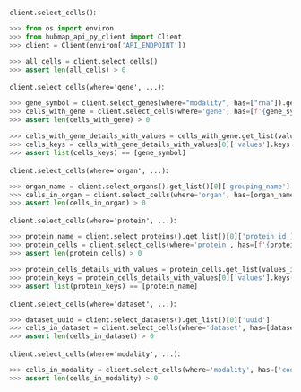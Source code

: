 `client.select_cells()`:
```python
>>> from os import environ
>>> from hubmap_api_py_client import Client
>>> client = Client(environ['API_ENDPOINT'])

>>> all_cells = client.select_cells()
>>> assert len(all_cells) > 0

```


`client.select_cells(where='gene', ...)`:
```python
>>> gene_symbol = client.select_genes(where="modality", has=["rna"]).get_list()[0]['gene_symbol']
>>> cells_with_gene = client.select_cells(where='gene', has=[f'{gene_symbol} > 1'], genomic_modality='rna')
>>> assert len(cells_with_gene) > 0

>>> cells_with_gene_details_with_values = cells_with_gene.get_list(values_included=[gene_symbol])
>>> cells_keys = cells_with_gene_details_with_values[0]['values'].keys()
>>> assert list(cells_keys) == [gene_symbol]


```

`client.select_cells(where='organ', ...)`:
```python
>>> organ_name = client.select_organs().get_list()[0]['grouping_name']
>>> cells_in_organ = client.select_cells(where='organ', has=[organ_name])
>>> assert len(cells_in_organ) > 0

```

`client.select_cells(where='protein', ...)`:
```python
>>> protein_name = client.select_proteins().get_list()[0]['protein_id']
>>> protein_cells = client.select_cells(where='protein', has=[f'{protein_name}>5000'])
>>> assert len(protein_cells) > 0

>>> protein_cells_details_with_values = protein_cells.get_list(values_included=[protein_name])[0:10]
>>> protein_keys = protein_cells_details_with_values[0]['values'].keys()
>>> assert list(protein_keys) == [protein_name]

```

`client.select_cells(where='dataset', ...)`:
```python
>>> dataset_uuid = client.select_datasets().get_list()[0]['uuid']
>>> cells_in_dataset = client.select_cells(where='dataset', has=[dataset_uuid])
>>> assert len(cells_in_dataset) > 0

```

`client.select_cells(where='modality', ...)`:
```python
>>> cells_in_modality = client.select_cells(where='modality', has=['codex'])
>>> assert len(cells_in_modality) > 0

```
